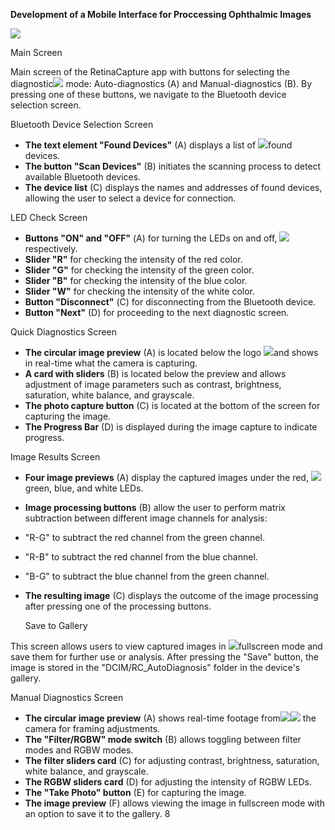﻿**Development of a Mobile Interface for Proccessing Ophthalmic Images**

![](screenshots/screenshot_01.png)

Main Screen

Main screen of the RetinaCapture app with buttons for selecting the diagnostic![](screenshots/screenshot_02.jpeg) mode: Auto-diagnostics (A) and Manual-diagnostics (B). By pressing one of these buttons, we navigate to the Bluetooth device selection screen.

Bluetooth Device Selection Screen

- **The text element "Found Devices"** (A) displays a list of ![](screenshots/screenshot_03.jpeg)found devices. 
- **The button "Scan Devices"** (B) initiates the scanning process to detect available Bluetooth devices. 
- **The device list** (C) displays the names and addresses of found devices, allowing the user to select a device for connection. 

LED Check Screen

- **Buttons  "ON"  and  "OFF"**  (А)  for turning the LEDs on and off, ![](screenshots/screenshot_04.jpeg)respectively.
- **Slider "R"** for checking the intensity of the red color.
- **Slider "G"** for checking the intensity of the green color.
- **Slider "B"** for checking the intensity of the blue color.
- **Slider "W"** for checking the intensity of the white color.
- **Button "Disconnect"** (С) for disconnecting from the Bluetooth device.
- **Button "Next"** (D) for proceeding to the next diagnostic screen.

Quick Diagnostics Screen

- **The circular image preview** (A) is located below the logo ![](screenshots/screenshot_05.jpeg)and shows in real-time what the camera is capturing. 
- **A card with sliders** (B) is located below the preview and allows adjustment of image parameters such as contrast, brightness, saturation, white balance, and grayscale. 
- **The photo capture button** (C) is located at the bottom of the screen for capturing the image. 
- **The Progress Bar** (D) is displayed during the image capture to indicate progress. 

Image Results Screen

- **Four image previews** (A) display the captured images under the red, ![](screenshots/screenshot_06.jpeg)green, blue, and white LEDs.
- **Image processing buttons** (B) allow the user to perform matrix subtraction between different image channels for analysis:
- "R-G" to subtract the red channel from the green channel.
- "R-B" to subtract the red channel from the blue channel.
- "B-G" to subtract the blue channel from the green channel.
- **The resulting image** (C) displays the outcome of the image processing after pressing one of the processing buttons.

  Save to Gallery

This screen allows users to view captured images in ![](screenshots/screenshot_07.jpeg)fullscreen mode and save them for further use or analysis. After pressing the "Save" button, the image is stored in the "DCIM/RC\_AutoDiagnosis" folder in the device's gallery. 

Manual Diagnostics Screen

- **The circular image preview** (A) shows real-time footage from![](screenshots/screenshot_08.jpeg)![](screenshots/screenshot_09.jpeg) the camera for framing adjustments.
- **The "Filter/RGBW" mode switch** (B) allows toggling between filter modes and RGBW modes.
- **The filter sliders card** (C) for adjusting contrast, brightness, saturation, white balance, and grayscale.
- **The RGBW sliders card** (D) for adjusting the intensity of RGBW LEDs.
- **The "Take Photo" button** (E) for capturing the image.
- **The image preview** (F) allows viewing the image in fullscreen mode with an option to save it to the gallery.
8
